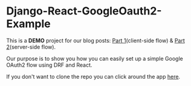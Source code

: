 # Django-React-GoogleOauth2-Example

This is a **DEMO** project for our blog posts: [Part 1](https://www.hacksoft.io/blog/google-oauth2-with-django-react-part-1)(client-side flow) & [Part 2](https://www.hacksoft.io/blog/google-oauth2-with-django-react-part-2)(server-side flow).

Our purpose is to show you how you can easily set up a simple Google OAuth2 flow using DRF and React.

If you don't want to clone the repo you can click around the app <a href="https://django-react-google-oauth-demo-hacksoft.netlify.app/" target="_blank">here</a>.
